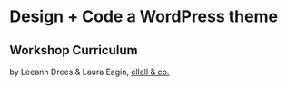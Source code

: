 # Design + Code a WordPress theme

## Workshop Curriculum

by Leeann Drees & Laura Eagin, [ellell & co.](http://ellell.co)
